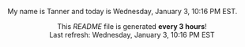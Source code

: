My name is Tanner and today is Wednesday, January 3, 10:16 PM EST.

<p align="center">This <i>README</i> file is generated <b>every 3 hours</b>!</br>Last refresh: Wednesday, January 3, 10:16 PM EST<br /></p>
